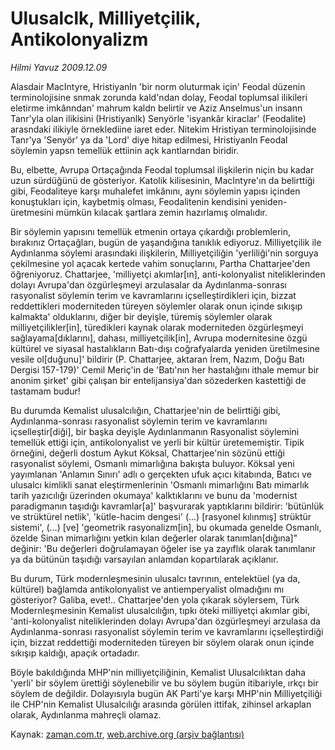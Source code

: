 # Ulusalclk, Milliyetçilik, Antikolonyalizm

*Hilmi Yavuz 2009.12.09*

<tr><td class="metin" colspan="2" style="padding-top: 20px; padding-left: 5px; ">Alasdair MacIntyre, Hristiyanln 'bir norm oluturmak için' Feodal düzenin terminolojisine snmak zorunda kald'ndan dolay, Feodal toplumsal ilikileri eletirme imkânndan' mahrum kaldn belirtir ve Aziz Anselmus'un insann Tanr'yla olan ilikisini (Hristiyanlk) Senyörle 'isyankâr kiraclar' (Feodalite) arasndaki ilikiyle örneklediine iaret eder. Nitekim Hristiyan terminolojisinde Tanr'ya 'Senyör' ya da 'Lord' diye hitap edilmesi, Hristiyanln Feodal söylemin yapsn temellük ettiinin açk kantlarndan biridir.</td></tr><tr><td class="metin" colspan="2" style="padding-top: 20px; padding-left: 5px; "><p> Bu, elbette, Avrupa Ortaçağında Feodal toplumsal ilişkilerin niçin bu kadar uzun sürdüğünü de gösteriyor. Katolik kilisesinin, MacIntyre'ın da belirttiği gibi, Feodaliteye karşı muhalefet imkânını, aynı söylemin yapısı içinden konuştukları için, kaybetmiş olması, Feodalitenin kendisini yeniden-üretmesini mümkün kılacak şartlara zemin hazırlamış olmalıdır.
<p> Bir söylemin yapısını temellük etmenin ortaya çıkardığı problemlerin, bırakınız Ortaçağları, bugün de yaşandığına tanıklık ediyoruz. Milliyetçilik ile Aydınlanma söylemi arasındaki ilişkilerin, Milliyetçiliğin 'yerliliği'nin sorguya çekilmesine yol açacak kertede vahim sonuçlarını, Partha Chattarjee'den öğreniyoruz. Chattarjee, 'milliyetçi akımlar[ın], anti-kolonyalist niteliklerinden dolayı Avrupa'dan özgürleşmeyi arzulasalar da Aydınlanma-sonrası rasyonalist söylemin terim ve kavramlarını içselleştirdikleri için, bizzat reddettikleri moderniteden türeyen söylemler olarak onun içinde sıkışıp kalmakta' olduklarını, diğer bir deyişle, türemiş söylemler olarak milliyetçilikler[in], türedikleri kaynak olarak moderniteden özgürleşmeyi sağlayama[dıklarını], dahası, milliyetçilik[in], Avrupa modernitesine özgü kültürel ve siyasal hastalıkların Batı-dışı coğrafyalarda yeniden üretilmesine vesile ol[duğunu]' bildirir (P. Chattarjee, aktaran İrem, Nazım, Doğu Batı Dergisi 157-179)' Cemil Meriç'in de 'Batı'nın her hastalığını ithale memur bir anonim şirket' gibi çalışan bir entelijansiya'dan sözederken kastettiği de tastamam budur!
<p> Bu durumda Kemalist ulusalcılığın, Chattarjee'nin de belirttiği gibi, Aydınlanma-sonrası rasyonalist söylemin terim ve kavramlarını içselleştir[diği], bir başka deyişle Aydınlanmanın Rasyonalist söylemini temellük ettiği için, antikolonyalist ve yerli bir kültür üretememiştir. Tipik örneğini, değerli dostum Aykut Köksal, Chattarjee'nin sözünü ettiği rasyonalist söylemi, Osmanlı mimarlığına bakışta buluyor. Köksal yeni yayımlanan 'Anlamın Sınırı' adlı o gerçekten ufuk açıcı kitabında, Batıcı ve ulusalcı kimlikli sanat eleştirmenlerinin 'Osmanlı mimarlığını Batı mimarlık tarih yazıcılığı üzerinden okumaya' kalktıklarını ve bunu da 'modernist paradigmanın taşıdığı kavramlar[a]' başvurarak yaptıklarını bildirir: 'bütünlük ve strüktürel netlik', 'kütle-hacim dengesi' (...) [rasyonel kılınmış] strüktür sistemi', (...) [ve] 'geometrik rasyonalizm[in], bu okumada genelde Osmanlı, özelde Sinan mimarlığını yetkin kılan değerler olarak tanımlan[dığına]" değinir: 'Bu değerleri doğrulamayan öğeler ise ya zayıflık olarak tanımlanır ya da bütünün taşıdığı varsayılan anlamdan kopartılarak açıklanır.
<p> Bu durum, Türk modernleşmesinin ulusalcı tavrının, entelektüel (ya da, kültürel) bağlamda antikolonyalist ve antiemperyalist olmadığını mı gösteriyor? Galiba, evet!.. Chattarjee'den yola çıkarak söylersem, Türk Modernleşmesinin Kemalist ulusalcılığın, tıpkı öteki milliyetçi akımlar gibi, 'anti-kolonyalist niteliklerinden dolayı Avrupa'dan özgürleşmeyi arzulasa da Aydınlanma-sonrası rasyonalist söylemin terim ve kavramlarını içselleştirdiği için, bizzat reddettiği moderniteden türeyen bir söylem olarak onun içinde sıkışıp kaldığı, apaçık ortadadır.
<p> Böyle bakıldığında MHP'nin milliyetçiliğinin, Kemalist Ulusalcılıktan daha 'yerli' bir söylem ürettiği söylenebilir ve bu söylem bugün itibariyle, ırkçı bir söylem de değildir. Dolayısıyla bugün AK Parti'ye karşı MHP'nin Milliyetçiliği ile CHP'nin Kemalist Ulusalcılığı arasında görülen ittifak, zihinsel arkaplan olarak, Aydınlanma mahreçli olamaz. <br/></p></p></p></p></p></td></tr>

Kaynak: [zaman.com.tr](http://zaman.com.tr/yazar.do?yazino=924933), [web.archive.org (arşiv bağlantısı)](http://web.archive.org/web/20100110012756/http://www.zaman.com.tr:80/yazar.do?yazino=924933)
